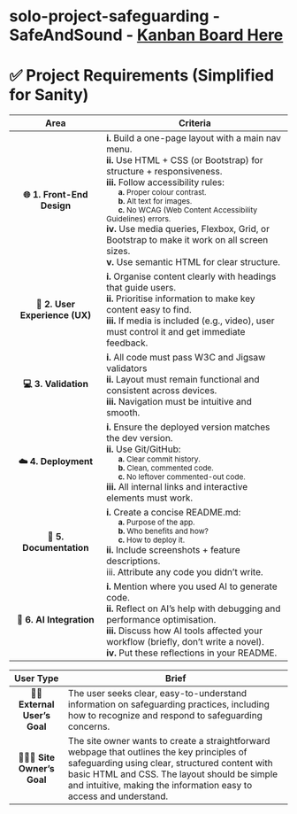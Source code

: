 # solo-project-safeguarding - SafeAndSound - [Kanban Board Here](https://github.com/users/etherOnGitHub/projects/4)
# ✅ Project Requirements (Simplified for Sanity)


<center> 

| Area  | Criteria    |
| :---:	| --- |
| **🌐 1. Front-End Design** 	|  **i.**  Build a one-page layout with a main nav menu.<br>**ii.**  Use HTML + CSS (or Bootstrap) for structure + responsiveness.<br>**iii.**  Follow accessibility rules:<br><sub>&nbsp;&nbsp;&nbsp;&nbsp;&nbsp;&nbsp;**a.** Proper colour contrast.<br>&nbsp;&nbsp;&nbsp;&nbsp;&nbsp;&nbsp;**b.**  Alt text for images.<br>&nbsp;&nbsp;&nbsp;&nbsp;&nbsp;&nbsp;**c.**  No WCAG (Web Content Accessibility Guidelines) errors.</sub><br>**iv.**  Use media queries, Flexbox, Grid, or Bootstrap to make it work on all screen sizes.<br>**v.**  Use semantic HTML for clear structure.       |
| **🧠 2. User Experience (UX)**  	|   **i.**  Organise content clearly with headings that guide users.<br>**ii.**  Prioritise information to make key content easy to find.<br>**iii.**  If media is included (e.g., video), user must control it and get immediate feedback.	     |
| **💻 3. Validation**  	| **i.**  All code must pass W3C and Jigsaw validators<br>**ii.**  Layout must remain functional and consistent across devices.<br>**iii.** Navigation must be intuitive and smooth. 	      |
| **☁️ 4. Deployment** |  **i.**  Ensure the deployed version matches the dev version.<br>**ii.** Use Git/GitHub:<br><sub>&nbsp;&nbsp;&nbsp;&nbsp;&nbsp;&nbsp;**a.**  Clear commit history.<br>&nbsp;&nbsp;&nbsp;&nbsp;&nbsp;&nbsp;**b.**  Clean, commented code.<br>&nbsp;&nbsp;&nbsp;&nbsp;&nbsp;&nbsp;**c.**  No leftover commented-out code.</sub><br>**iii.**  All internal links and interactive elements must work.         |
|  **📄 5. Documentation** | **i.** Create a concise README.md:<br><sub>&nbsp;&nbsp;&nbsp;&nbsp;&nbsp;&nbsp;**a.**  Purpose of the app.<br>&nbsp;&nbsp;&nbsp;&nbsp;&nbsp;&nbsp;**b.**  Who benefits and how?<br>&nbsp;&nbsp;&nbsp;&nbsp;&nbsp;&nbsp;**c.**  How to deploy it.</sub><br>**ii.**  Include screenshots + feature descriptions.<br>iii.  Attribute any code you didn’t write.    |
| **🤖 6. AI Integration** | **i.**  Mention where you used AI to generate code.<br>**ii.**  Reflect on AI’s help with debugging and performance optimisation.<br>**iii.**  Discuss how AI tools affected your workflow (briefly, don’t write a novel).<br>**iv.**  Put these reflections in your README.       |

| User Type  |  Brief |
| :---:	| --- |
| **💁🏾 External User’s Goal** | The user seeks clear, easy-to-understand information on safeguarding practices, including how to recognize and respond to safeguarding concerns. |
| **🧑🏻‍💼 Site Owner’s Goal** |  The site owner wants to create a straightforward webpage that outlines the key principles of safeguarding using clear, structured content with basic HTML and CSS. The layout should be simple and intuitive, making the information easy to access and understand. |

</center>





